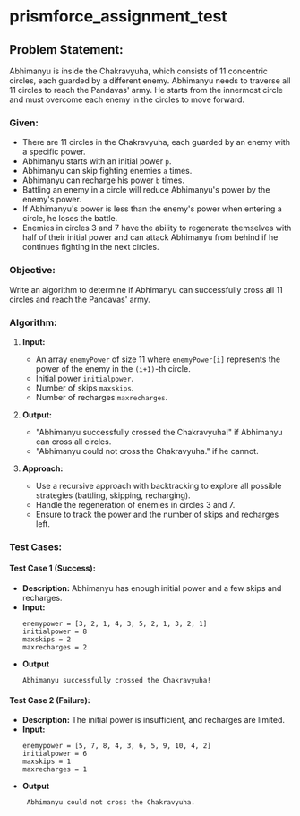 # prismforce_assignment_test

## Problem Statement: 

Abhimanyu is inside the Chakravyuha, which consists of 11 concentric circles, each guarded by a different enemy. Abhimanyu needs to traverse all 11 circles to reach the Pandavas' army. He starts from the innermost circle and must overcome each enemy in the circles to move forward.

### Given:
- There are 11 circles in the Chakravyuha, each guarded by an enemy with a specific power.
- Abhimanyu starts with an initial power `p`.
- Abhimanyu can skip fighting enemies `a` times.
- Abhimanyu can recharge his power `b` times.
- Battling an enemy in a circle will reduce Abhimanyu's power by the enemy's power.
- If Abhimanyu's power is less than the enemy's power when entering a circle, he loses the battle.
- Enemies in circles 3 and 7 have the ability to regenerate themselves with half of their initial power and can attack Abhimanyu from behind if he continues fighting in the next circles.

### Objective:
Write an algorithm to determine if Abhimanyu can successfully cross all 11 circles and reach the Pandavas' army.

### Algorithm:
1. **Input:**
   - An array `enemyPower` of size 11 where `enemyPower[i]` represents the power of the enemy in the `(i+1)`-th circle.
   - Initial power `initialpower`.
   - Number of skips `maxskips`.
   - Number of recharges `maxrecharges`.

2. **Output:**
   - "Abhimanyu successfully crossed the Chakravyuha!" if Abhimanyu can cross all circles.
   - "Abhimanyu could not cross the Chakravyuha." if he cannot.

3. **Approach:**
   - Use a recursive approach with backtracking to explore all possible strategies (battling, skipping, recharging).
   - Handle the regeneration of enemies in circles 3 and 7.
   - Ensure to track the power and the number of skips and recharges left.

### Test Cases:

#### Test Case 1 (Success):
- **Description:** Abhimanyu has enough initial power and a few skips and recharges.
- **Input:**
  ```plaintext
  enemypower = [3, 2, 1, 4, 3, 5, 2, 1, 3, 2, 1]
  initialpower = 8
  maxskips = 2
  maxrecharges = 2
- **Output**
  ```plaintext
  Abhimanyu successfully crossed the Chakravyuha!
#### Test Case 2 (Failure):
- **Description:** The initial power is insufficient, and recharges are limited.
- **Input:**
  ```plaintext
  enemypower = [5, 7, 8, 4, 3, 6, 5, 9, 10, 4, 2]
  initialpower = 6
  maxskips = 1
  maxrecharges = 1
- **Output**
  ```plaintext
   Abhimanyu could not cross the Chakravyuha.
